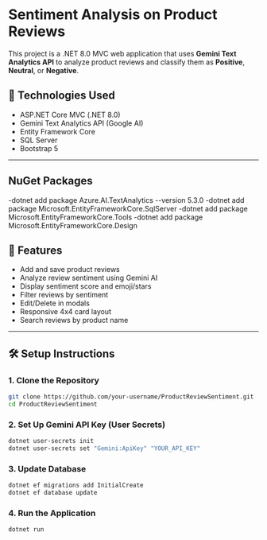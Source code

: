 # Sentiment Analysis on Product Reviews

This project is a .NET 8.0 MVC web application that uses **Gemini Text Analytics API** to analyze product reviews and classify them as **Positive**, **Neutral**, or **Negative**.

## 🔧 Technologies Used
- ASP.NET Core MVC (.NET 8.0)
- Gemini Text Analytics API (Google AI)
- Entity Framework Core
- SQL Server
- Bootstrap 5

---
## NuGet Packages

-dotnet add package Azure.AI.TextAnalytics --version 5.3.0
-dotnet add package Microsoft.EntityFrameworkCore.SqlServer
-dotnet add package Microsoft.EntityFrameworkCore.Tools
-dotnet add package Microsoft.EntityFrameworkCore.Design

## 🚀 Features
- Add and save product reviews
- Analyze review sentiment using Gemini AI
- Display sentiment score and emoji/stars
- Filter reviews by sentiment
- Edit/Delete in modals
- Responsive 4x4 card layout
- Search reviews by product name

---

## 🛠️ Setup Instructions

### 1. Clone the Repository
```bash
git clone https://github.com/your-username/ProductReviewSentiment.git
cd ProductReviewSentiment
```

### 2. Set Up Gemini API Key (User Secrets)
```bash
dotnet user-secrets init
dotnet user-secrets set "Gemini:ApiKey" "YOUR_API_KEY"
```

### 3. Update Database
```bash
dotnet ef migrations add InitialCreate
dotnet ef database update
```

### 4. Run the Application
```bash
dotnet run
```


